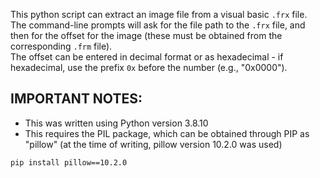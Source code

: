 This python script can extract an image file from a visual basic `.frx` file.  
The command-line prompts will ask for the file path to the `.frx` file, and then for the offset for the image (these must be obtained from the corresponding `.frm` file).  
The offset can be entered in decimal format or as hexadecimal - if hexadecimal, use the prefix `0x` before the number (e.g., "0x0000").

## IMPORTANT NOTES:
- This was written using Python version 3.8.10
- This requires the PIL package, which can be obtained through PIP as "pillow" (at the time of writing, pillow version 10.2.0 was used)  
```
pip install pillow==10.2.0
```
